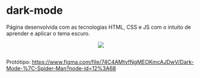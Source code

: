 # dark-mode
Página desenvolvida com as tecnologias HTML, CSS e JS com o intuito de aprender e aplicar o tema escuro.

<div align="center">
<img src="https://user-images.githubusercontent.com/71614177/162764969-cf22e788-510c-45c0-b39f-740a6f82bff9.png"/>
</div>

##
Protótipo: https://www.figma.com/file/74C4AMtyfNgMEOKmcAJDwV/Dark-Mode-%7C-Spider-Man?node-id=12%3A68
